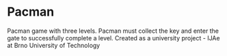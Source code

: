 # Pacman

Pacman game with three levels. 
Pacman must collect the key and enter the gate to successfully complete a level. 
Created as a university project - IJAe at Brno University of Technology
